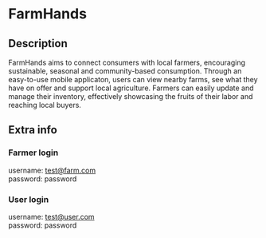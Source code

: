 # FarmHands

## Description

FarmHands aims to connect consumers with local farmers, encouraging sustainable, seasonal and community-based consumption.
Through an easy-to-use mobile applicaton, users can view nearby farms, see what they have on offer and support local agriculture.
Farmers can easily update and manage their inventory, effectively showcasing the fruits of their labor and reaching local buyers.

## Extra info

###   Farmer login  
   username: test@farm.com  
   password: password  

###   User login  
   username: test@user.com  
   password: password
